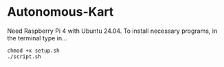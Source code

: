 # Autonomous-Kart

Need Raspberry Pi 4 with Ubuntu 24.04.
To install necessary programs, in the terminal type in...

```
chmod +x setup.sh
./script.sh
```